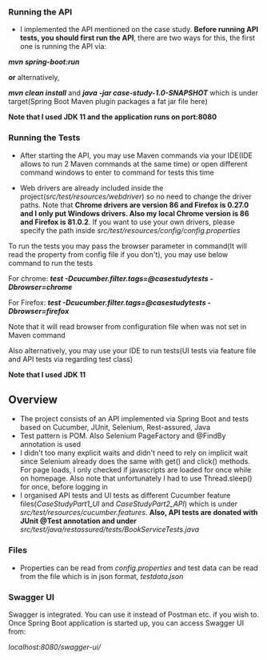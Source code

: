 ### Running the API

- I implemented the API mentioned on the case study. **Before running API tests, you should first run the API**, there are two ways for this, the first one is running the API via:

**_mvn spring-boot:run_**

**or** alternatively,

**_mvn clean install_** and **_java -jar case-study-1.0-SNAPSHOT_** which is under target(Spring Boot Maven plugin packages a fat jar file here)

**Note that I used JDK 11 and the application runs on port:8080**

### Running the Tests

- After starting the API, you may use Maven commands via your IDE(IDE allows to run 2 Maven commands at the same time) or open different command windows to enter to command for tests this time

- Web drivers are already included inside the project(_src/test/resources/webdriver_) so no need to change the driver paths. Note that **Chrome drivers are version 86 and Firefox is 0.27.0 and I only put Windows drivers. Also my local Chrome version is 86 and Firefox is 81.0.2**. If you want to use your own drivers, please specify the path inside _src/test/resources/config/config.properties_

To run the tests you may pass the browser parameter in command(It will read the property from config file if you don't), you may use below command to run the tests

For chrome:
_**test -Dcucumber.filter.tags=@casestudytests -Dbrowser=chrome**_

For Firefox:
_**test -Dcucumber.filter.tags=@casestudytests -Dbrowser=firefox**_

Note that it will read browser from configuration file when was not set in Maven command

Also alternatively, you may use your IDE to run tests(UI tests via feature file and API tests via regarding test class)

**Note that I used JDK 11**


## Overview

- The project consists of an API implemented via Spring Boot and tests based on Cucumber, JUnit, Selenium, Rest-assured, Java
- Test pattern is POM. Also Selenium PageFactory and @FindBy annotation is used
- I didn't too many explicit waits and didn't need to rely on implicit wait since Selenium already does the same with get() and click() methods. For page loads, I only checked if javascripts are loaded for once while on homepage. Also note that unfortunately I had to use Thread.sleep() for once, before logging in 
- I organised API tests and UI tests as different Cucumber feature files(_CaseStudyPart1_UI_ and _CaseStudyPart2_API_) which is under _src/test/resources/cucumber.features_. **Also, API tests are donated with JUnit @Test annotation and under** _src/test/java/restassured/tests/BookServiceTests.java_

### Files

- Properties can be read from _config.properties_ and test data can be read from the file which is in json format, _testdata.json_



### Swagger UI 

Swagger is integrated. You can use it instead of Postman etc. if you wish to. Once Spring Boot application is started up, you can access Swagger UI from:

_localhost:8080/swagger-ui/_


